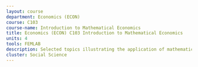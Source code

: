 ```yaml
---
layout: course 
department: Economics (ECON)
course: C103
course-name: Introduction to Mathematical Economics
title: Economics (ECON) C103 Introduction to Mathematical Economics
units: 4
tools: FEMLAB
description: Selected topics illustrating the application of mathematics to economic theory. This course is intended for upper-division students in Mathematics, Statistics, the Physical Sciences, and Engineering, and for economics majors with adequate mathematical preparation. No economic background is required.
cluster: Social Science
---
```


